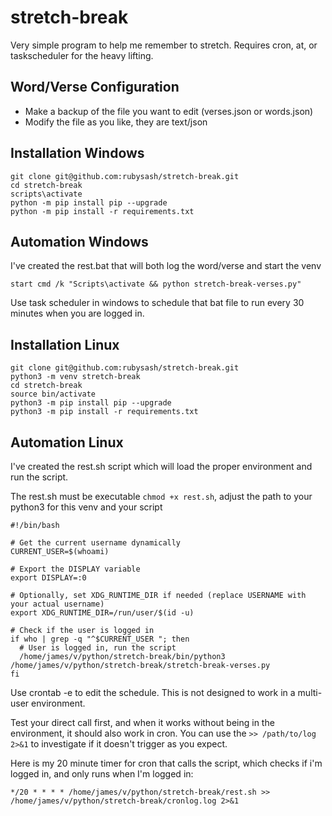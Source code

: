 # stretch-break

Very simple program to help me remember to stretch.  Requires cron, at, or taskscheduler for the heavy lifting.

## Word/Verse Configuration

- Make a backup of the file you want to edit (verses.json or words.json)
- Modify the file as you like, they are text/json

## Installation Windows

```
git clone git@github.com:rubysash/stretch-break.git
cd stretch-break
scripts\activate
python -m pip install pip --upgrade
python -m pip install -r requirements.txt
```
## Automation Windows

I've created the rest.bat that will both log the word/verse and start the venv

```
start cmd /k "Scripts\activate && python stretch-break-verses.py"
```

Use task scheduler in windows to schedule that bat file to run every 30 minutes when you are logged in.

## Installation Linux

```
git clone git@github.com:rubysash/stretch-break.git
python3 -m venv stretch-break
cd stretch-break
source bin/activate
python3 -m pip install pip --upgrade
python3 -m pip install -r requirements.txt
```

## Automation Linux

I've created the rest.sh script which will load the proper environment and run the script.

The rest.sh must be executable `chmod +x rest.sh`, adjust the path to your python3 for this venv and your script 

```
#!/bin/bash

# Get the current username dynamically
CURRENT_USER=$(whoami)

# Export the DISPLAY variable
export DISPLAY=:0

# Optionally, set XDG_RUNTIME_DIR if needed (replace USERNAME with your actual username)
export XDG_RUNTIME_DIR=/run/user/$(id -u)

# Check if the user is logged in
if who | grep -q "^$CURRENT_USER "; then
  # User is logged in, run the script
  /home/james/v/python/stretch-break/bin/python3 /home/james/v/python/stretch-break/stretch-break-verses.py
fi
```

Use crontab -e to edit the schedule.   This is not designed to work in a multi-user environment.

Test your direct call first, and when it works without being in the environment, it should also work in cron.  You can use the `>> /path/to/log 2>&1` to investigate if it doesn't trigger as you expect.

Here is my 20 minute timer for cron that calls the script, which checks if i'm logged in, and only runs when I'm logged in:
```
*/20 * * * * /home/james/v/python/stretch-break/rest.sh >> /home/james/v/python/stretch-break/cronlog.log 2>&1
```

